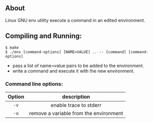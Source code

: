 ## About
Linux GNU env utility
execute a command in an edited environment.

## Compiling and Running:
```console
$ make
$ ./env [command-options] [NAME=VALUE] .. -- [command] [command-options]
```
- pass a list of name=value pairs to be added to the environment.
- write a command and execute it with the new environment.

### Command line options: 

| Option    | description                           |
|:---------:|:-------------------------------------:|
| `-v`      | enable trace to stderr                |
| `-u`      | remove a variable from the environment|